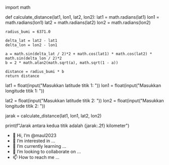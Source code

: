 import math

def calculate_distance(lat1, lon1, lat2, lon2):
    lat1 = math.radians(lat1)
    lon1 = math.radians(lon1)
    lat2 = math.radians(lat2)
    lon2 = math.radians(lon2)
    
    radius_bumi = 6371.0

    delta_lat = lat2 - lat1
    delta_lon = lon2 - lon1

    a = math.sin(delta_lat / 2)*2 + math.cos(lat1) * math.cos(lat2) * math.sin(delta_lon / 2)*2
    b = 2 * math.atan2(math.sqrt(a), math.sqrt(1 - a))
    
    distance = radius_bumi * b
    return distance

lat1 = float(input("Masukkan latitude titik 1: "))
lon1 = float(input("Masukkan longitude titik 1: "))

lat2 = float(input("Masukkan latitude titik 2: "))
lon2 = float(input("Masukkan longitude titik 2: "))

jarak = calculate_distance(lat1, lon1, lat2, lon2)

print(f"Jarak antara kedua titik adalah {jarak:.2f} kilometer")
- 👋 Hi, I’m @maul2023
- 👀 I’m interested in ...
- 🌱 I’m currently learning ...
- 💞️ I’m looking to collaborate on ...
- 📫 How to reach me ...

<!---
maul2023/maul2023 is a ✨ special ✨ repository because its `README.md` (this file) appears on your GitHub profile.
You can click the Preview link to take a look at your changes.
--->

